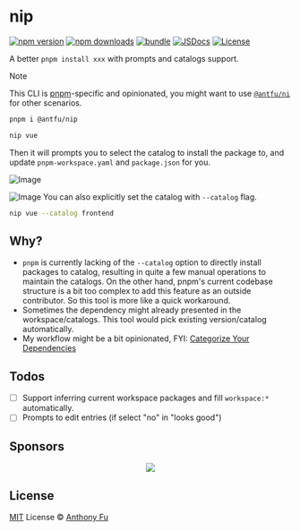 # nip

[![npm version][npm-version-src]][npm-version-href]
[![npm downloads][npm-downloads-src]][npm-downloads-href]
[![bundle][bundle-src]][bundle-href]
[![JSDocs][jsdocs-src]][jsdocs-href]
[![License][license-src]][license-href]

A better `pnpm install xxx` with prompts and catalogs support.

> [!NOTE]
> This CLI is [pnpm](https://pnpm.io/)-specific and opinionated, you might want to use [`@antfu/ni`](https://github.com/antfu-collective/ni) for other scenarios.
```bash
pnpm i @antfu/nip
```

```bash
nip vue
```

Then it will prompts you to select the catalog to install the package to, and update `pnpm-workspace.yaml` and `package.json` for you.

![Image](https://github.com/user-attachments/assets/a300868e-95fd-4f93-984b-0ed638b90485)

![Image](https://github.com/user-attachments/assets/45d1b47b-8c3e-4bd2-912d-e4fdfbf886af)
You can also explicitly set the catalog with `--catalog` flag.

```bash
nip vue --catalog frontend
```

## Why?

- `pnpm` is currently lacking of the `--catalog` option to directly install packages to catalog, resulting in quite a few manual operations to maintain the catalogs. On the other hand, pnpm's current codebase structure is a bit too complex to add this feature as an outside contributor. So this tool is more like a quick workaround.
- Sometimes the dependency might already presented in the workspace/catalogs. This tool would pick existing version/catalog automatically.
- My workflow might be a bit opinionated, FYI: [Categorize Your Dependencies](https://antfu.me/posts/categorize-deps)

## Todos

- [ ] Support inferring current workspace packages and fill `workspace:*` automatically.
- [ ] Prompts to edit entries (if select "no" in "looks good")

## Sponsors

<p align="center">
  <a href="https://cdn.jsdelivr.net/gh/antfu/static/sponsors.svg">
    <img src='https://cdn.jsdelivr.net/gh/antfu/static/sponsors.svg'/>
  </a>
</p>

## License

[MIT](./LICENSE) License © [Anthony Fu](https://github.com/antfu)

<!-- Badges -->

[npm-version-src]: https://img.shields.io/npm/v/@antfu/nip?style=flat&colorA=080f12&colorB=1fa669
[npm-version-href]: https://npmjs.com/package/@antfu/nip
[npm-downloads-src]: https://img.shields.io/npm/dm/@antfu/nip?style=flat&colorA=080f12&colorB=1fa669
[npm-downloads-href]: https://npmjs.com/package/@antfu/nip
[bundle-src]: https://img.shields.io/bundlephobia/minzip/@antfu/nip?style=flat&colorA=080f12&colorB=1fa669&label=minzip
[bundle-href]: https://bundlephobia.com/result?p=@antfu/nip
[license-src]: https://img.shields.io/github/license/antfu/nip.svg?style=flat&colorA=080f12&colorB=1fa669
[license-href]: https://github.com/antfu/nip/blob/main/LICENSE
[jsdocs-src]: https://img.shields.io/badge/jsdocs-reference-080f12?style=flat&colorA=080f12&colorB=1fa669
[jsdocs-href]: https://www.jsdocs.io/package/@antfu/nip
